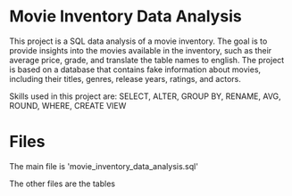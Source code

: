 # Movie Inventory Data Analysis

This project is a SQL data analysis of a movie inventory. The goal is to provide insights into the movies available in the inventory, such as their average price, grade, and translate the table names to english. 
The project is based on a database that contains fake information about movies, including their titles, genres, release years, ratings, and actors.

Skills used in this project are: SELECT, ALTER, GROUP BY, RENAME, AVG, ROUND, WHERE, CREATE VIEW

# Files

The main file is 'movie_inventory_data_analysis.sql'

The other files are the tables
